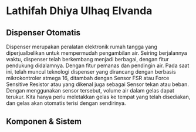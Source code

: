 # Lathifah Dhiya Ulhaq Elvanda 

## Dispenser Otomatis

  Dispenser merupakan peralatan elektronik rumah tangga yang diperjualbelikan untuk mempermudah pengambilan air. Seiring berjalannya waktu, dispenser telah berkembang menjadi berbagai, dengan fitur pendukung didalamnya. Dengan fitur pemanas dan pendingin air. Pada saat ini, telah muncul teknologi dispenser yang dirancang dengan berbasis mikrokontroler atmega 16, ditambah dengan Sensor FSR atau Force Sensitive Resistor atau yang dikenal juga sebagai Sensor tekan atau beban. Dengan menggunakan sensor tersebut, volume air dalam gelas dapat terukur. Kita hanya perlu meletakkan gelas ke tempat yang telah disediakan, dan gelas akan otomatis terisi dengan sendirinya.

## Komponen & Sistem


